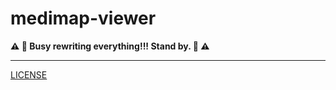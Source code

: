 # medimap-viewer

**:warning: :construction: Busy rewriting everything!!! Stand by. :construction: :warning:**

---
[LICENSE](./LICENSE)
